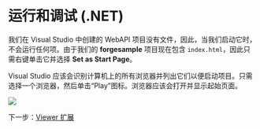 # 运行和调试 (.NET)

我们在 Visual Studio 中创建的 WebAPI 项目没有文件，因此，当我们启动它时，不会运行任何项。由于我们的 **forgesample** 项目现在包含 `index.html`，因此只需右键单击它并选择 **Set as Start Page**。

Visual Studio 应该会识别计算机上的所有浏览器并列出它们以便启动项目。只需选择一个浏览器，然后单击“Play”图标。浏览器应该会打开并显示起始页面。

![](_media/net/start_debug.png) 

下一步：[Viewer 扩展](/zh-CN/tutorials/extensions)